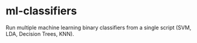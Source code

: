 # ml-classifiers
Run multiple machine learning binary classifiers from a single script (SVM, LDA, Decision Trees, KNN).
